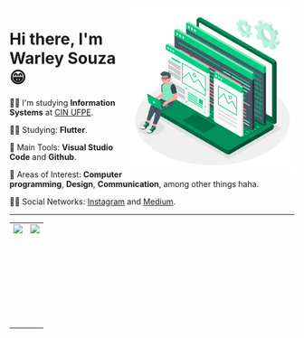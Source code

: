 <img src=".github/developer.png" width="290px" align="right">

# Hi there, I'm Warley Souza 😁


👨‍🎓 I'm studying **Information Systems** at [CIN UFPE](https://portal.cin.ufpe.br/).


👨‍💻 Studying: **Flutter**.

🎒 Main Tools: **Visual Studio Code** and **Github**.

🤩 Areas of Interest: **Computer programming**, **Design**, **Communication**, among other things haha.

🙋‍♂️ Social Networks: [Instagram](https://www.instagram.com/warleys11/) and [Medium](https://medium.com/@warleysoares35).
  
  
---  
<center>
  <table>
    <tr>
        <td><img height="180em" align="left" src="https://github-readme-stats.vercel.app/api?username=warleys14&show_icons=true&theme=dracula&count_private=true" /></td>
        <td> <img height="180em" align="right" src="https://github-readme-stats.vercel.app/api/top-langs/?username=warleys14&layout=compact&langs_count=16&theme=dracula" /></td>
    </tr>  
  </table>
</center>
